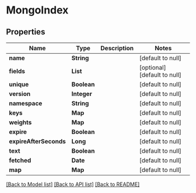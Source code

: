 # MongoIndex
## Properties

Name | Type | Description | Notes
------------ | ------------- | ------------- | -------------
**name** | **String** |  | [default to null]
**fields** | **List** |  | [optional] [default to null]
**unique** | **Boolean** |  | [default to null]
**version** | **Integer** |  | [default to null]
**namespace** | **String** |  | [default to null]
**keys** | **Map** |  | [default to null]
**weights** | **Map** |  | [default to null]
**expire** | **Boolean** |  | [default to null]
**expireAfterSeconds** | **Long** |  | [default to null]
**text** | **Boolean** |  | [default to null]
**fetched** | **Date** |  | [default to null]
**map** | **Map** |  | [default to null]

[[Back to Model list]](../README.md#documentation-for-models) [[Back to API list]](../README.md#documentation-for-api-endpoints) [[Back to README]](../README.md)

